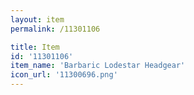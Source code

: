 ```yaml
---
layout: item
permalink: /11301106

title: Item
id: '11301106'
item_name: 'Barbaric Lodestar Headgear'
icon_url: '11300696.png'
---
```

